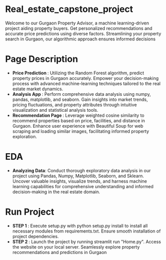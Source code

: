 # Real_estate_capstone_project 

Welcome to our Gurgaon Property Advisor, a machine learning-driven project aiding property buyers. Get personalized recommendations and accurate price predictions using diverse factors. Streamlining your property search in Gurgaon, our algorithmic approach ensures informed decisions

# Page Description 
- <b> Price Prediction </b>: Utilizing the Random Forest algorithm, predict property prices in Gurgaon accurately. Empower your decision-making process with advanced machine-learning techniques tailored to the real estate market dynamics.
- <b> Analysis App </b>: Perform comprehensive data analysis using numpy, pandas, matplotlib, and seaborn. Gain insights into market trends, pricing fluctuations, and property attributes through intuitive visualization and statistical analysis tools.
- <b> Recommendation Page </b>: Leverage weighted cosine similarity to recommend properties based on price, facilities, and distance in Gurgaon. Enhance user experience with Beautiful Soup for web scraping and loading similar images, facilitating informed property exploration.

# EDA
- <b>Analyzing Data</b>: Conduct thorough exploratory data analysis in our project using Pandas, Numpy, Matplotlib, Seaborn, and Sklearn. Uncover valuable insights, visualize trends, and harness machine learning capabilities for comprehensive understanding and informed decision-making in the real estate domain.

# Run  Project
- <b> STEP 1 </b>: Execute setup.py with python setup.py install to install all necessary modules from requirements.txt. Ensure smooth installation of project dependencies.
- <b> STEP 2 </b>: Launch the project by running streamlit run "Home.py". Access the website on your local server. Seamlessly explore property recommendations and predictions in Gurgaon
